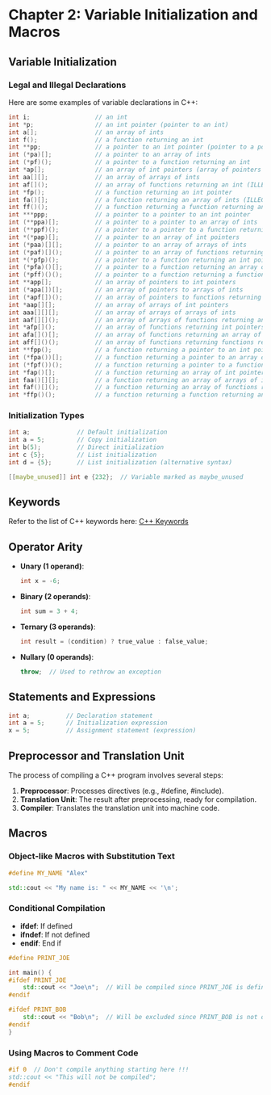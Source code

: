 # Chapter 2: Variable Initialization and Macros

## Variable Initialization

### Legal and Illegal Declarations

Here are some examples of variable declarations in C++:

```cpp
int i;                  // an int
int *p;                 // an int pointer (pointer to an int)
int a[];                // an array of ints
int f();                // a function returning an int
int **pp;               // a pointer to an int pointer (pointer to a pointer to an int)
int (*pa)[];            // a pointer to an array of ints
int (*pf)();            // a pointer to a function returning an int
int *ap[];              // an array of int pointers (array of pointers to ints)
int aa[][];             // an array of arrays of ints
int af[]();             // an array of functions returning an int (ILLEGAL)
int *fp();              // a function returning an int pointer
int fa()[];             // a function returning an array of ints (ILLEGAL)
int ff()();             // a function returning a function returning an int (ILLEGAL)
int ***ppp;             // a pointer to a pointer to an int pointer
int (**ppa)[];          // a pointer to a pointer to an array of ints
int (**ppf)();          // a pointer to a pointer to a function returning an int
int *(*pap)[];          // a pointer to an array of int pointers
int (*paa)[][];         // a pointer to an array of arrays of ints
int (*paf)[]();         // a pointer to an array of functions returning an int (ILLEGAL)
int *(*pfp)();          // a pointer to a function returning an int pointer
int (*pfa)()[];         // a pointer to a function returning an array of ints (ILLEGAL)
int (*pff)()();         // a pointer to a function returning a function returning an int (ILLEGAL)
int **app[];            // an array of pointers to int pointers
int (*apa[])[];         // an array of pointers to arrays of ints
int (*apf[])();         // an array of pointers to functions returning an int
int *aap[][];           // an array of arrays of int pointers
int aaa[][][];          // an array of arrays of arrays of ints
int aaf[][]();          // an array of arrays of functions returning an int (ILLEGAL)
int *afp[]();           // an array of functions returning int pointers (ILLEGAL)
int afa[]()[];          // an array of functions returning an array of ints (ILLEGAL)
int aff[]()();          // an array of functions returning functions returning an int (ILLEGAL)
int **fpp();            // a function returning a pointer to an int pointer
int (*fpa())[];         // a function returning a pointer to an array of ints
int (*fpf())();         // a function returning a pointer to a function returning an int
int *fap()[];           // a function returning an array of int pointers (ILLEGAL)
int faa()[][];          // a function returning an array of arrays of ints (ILLEGAL)
int faf()[]();          // a function returning an array of functions returning an int (ILLEGAL)
int *ffp()();           // a function returning a function returning an int pointer (ILLEGAL)
```

### Initialization Types

```cpp
int a;             // Default initialization
int a = 5;         // Copy initialization
int b(5);          // Direct initialization
int c {5};         // List initialization
int d = {5};       // List initialization (alternative syntax)

[[maybe_unused]] int e {232};  // Variable marked as maybe_unused
```

## Keywords

Refer to the list of C++ keywords here: [C++ Keywords](https://en.cppreference.com/w/cpp/keyword)

## Operator Arity

- **Unary (1 operand)**:
  ```cpp
  int x = -6;
  ```
- **Binary (2 operands)**:
  ```cpp
  int sum = 3 + 4;
  ```
- **Ternary (3 operands)**:
  ```cpp
  int result = (condition) ? true_value : false_value;
  ```
- **Nullary (0 operands)**:
  ```cpp
  throw;  // Used to rethrow an exception
  ```

## Statements and Expressions

```cpp
int a;          // Declaration statement
int a = 5;      // Initialization expression
x = 5;          // Assignment statement (expression)
```

## Preprocessor and Translation Unit

The process of compiling a C++ program involves several steps:

1. **Preprocessor**: Processes directives (e.g., #define, #include).
2. **Translation Unit**: The result after preprocessing, ready for compilation.
3. **Compiler**: Translates the translation unit into machine code.

## Macros

### Object-like Macros with Substitution Text

```cpp
#define MY_NAME "Alex"

std::cout << "My name is: " << MY_NAME << '\n';
```

### Conditional Compilation

- **ifdef**: If defined
- **ifndef**: If not defined
- **endif**: End if

```cpp
#define PRINT_JOE

int main() {
#ifdef PRINT_JOE
    std::cout << "Joe\n";  // Will be compiled since PRINT_JOE is defined
#endif

#ifdef PRINT_BOB
    std::cout << "Bob\n";  // Will be excluded since PRINT_BOB is not defined
#endif
}
```

### Using Macros to Comment Code

```cpp
#if 0  // Don't compile anything starting here !!!
std::cout << "This will not be compiled";
#endif
```
